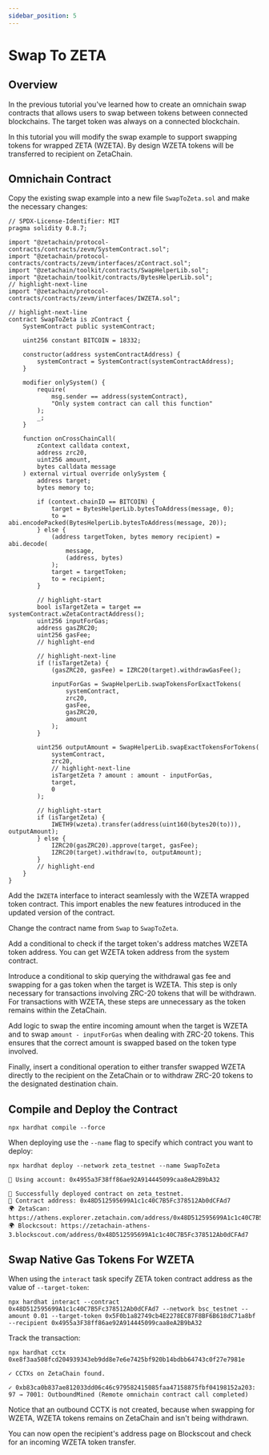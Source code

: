 ```yaml
---
sidebar_position: 5
---
```


# Swap To ZETA

## Overview

In the previous tutorial you've learned how to create an omnichain swap
contracts that allows users to swap between tokens between connected
blockchains. The target token was always on a connected blockchain.

In this tutorial you will modify the swap example to support swapping tokens for
wrapped ZETA (WZETA). By design WZETA tokens will be transferred to recipient on
ZetaChain.

## Omnichain Contract

Copy the existing swap example into a new file `SwapToZeta.sol` and make the
necessary changes:

```solidity title="contracts/SwapToZeta.sol"
// SPDX-License-Identifier: MIT
pragma solidity 0.8.7;

import "@zetachain/protocol-contracts/contracts/zevm/SystemContract.sol";
import "@zetachain/protocol-contracts/contracts/zevm/interfaces/zContract.sol";
import "@zetachain/toolkit/contracts/SwapHelperLib.sol";
import "@zetachain/toolkit/contracts/BytesHelperLib.sol";
// highlight-next-line
import "@zetachain/protocol-contracts/contracts/zevm/interfaces/IWZETA.sol";

// highlight-next-line
contract SwapToZeta is zContract {
    SystemContract public systemContract;

    uint256 constant BITCOIN = 18332;

    constructor(address systemContractAddress) {
        systemContract = SystemContract(systemContractAddress);
    }

    modifier onlySystem() {
        require(
            msg.sender == address(systemContract),
            "Only system contract can call this function"
        );
        _;
    }

    function onCrossChainCall(
        zContext calldata context,
        address zrc20,
        uint256 amount,
        bytes calldata message
    ) external virtual override onlySystem {
        address target;
        bytes memory to;

        if (context.chainID == BITCOIN) {
            target = BytesHelperLib.bytesToAddress(message, 0);
            to = abi.encodePacked(BytesHelperLib.bytesToAddress(message, 20));
        } else {
            (address targetToken, bytes memory recipient) = abi.decode(
                message,
                (address, bytes)
            );
            target = targetToken;
            to = recipient;
        }

        // highlight-start
        bool isTargetZeta = target == systemContract.wZetaContractAddress();
        uint256 inputForGas;
        address gasZRC20;
        uint256 gasFee;
        // highlight-end

        // highlight-next-line
        if (!isTargetZeta) {
            (gasZRC20, gasFee) = IZRC20(target).withdrawGasFee();

            inputForGas = SwapHelperLib.swapTokensForExactTokens(
                systemContract,
                zrc20,
                gasFee,
                gasZRC20,
                amount
            );
        }

        uint256 outputAmount = SwapHelperLib.swapExactTokensForTokens(
            systemContract,
            zrc20,
            // highlight-next-line
            isTargetZeta ? amount : amount - inputForGas,
            target,
            0
        );

        // highlight-start
        if (isTargetZeta) {
            IWETH9(wzeta).transfer(address(uint160(bytes20(to))), outputAmount);
        } else {
            IZRC20(gasZRC20).approve(target, gasFee);
            IZRC20(target).withdraw(to, outputAmount);
        }
        // highlight-end
    }
}
```

Add the `IWZETA` interface to interact seamlessly with the WZETA wrapped token
contract. This import enables the new features introduced in the updated version
of the contract.

Change the contract name from `Swap` to `SwapToZeta`.

Add a conditional to check if the target token's address matches WZETA token
address. You can get WZETA token address from the system contract.

Introduce a conditional to skip querying the withdrawal gas fee and swapping for
a gas token when the target is WZETA. This step is only necessary for
transactions involving ZRC-20 tokens that will be withdrawn. For transactions
with WZETA, these steps are unnecessary as the token remains within the
ZetaChain.

Add logic to swap the entire incoming amount when the target is WZETA and to
swap `amount - inputForGas` when dealing with ZRC-20 tokens. This ensures that
the correct amount is swapped based on the token type involved.

Finally, insert a conditional operation to either transfer swapped WZETA
directly to the recipient on the ZetaChain or to withdraw ZRC-20 tokens to the
designated destination chain.

## Compile and Deploy the Contract

```
npx hardhat compile --force
```

When deploying use the `--name` flag to specify which contract you want to
deploy:

```
npx hardhat deploy --network zeta_testnet --name SwapToZeta
```

```
🔑 Using account: 0x4955a3F38ff86ae92A914445099caa8eA2B9bA32

🚀 Successfully deployed contract on zeta_testnet.
📜 Contract address: 0x48D512595699A1c1c40C7B5Fc378512Ab0dCFAd7
🌍 ZetaScan: https://athens.explorer.zetachain.com/address/0x48D512595699A1c1c40C7B5Fc378512Ab0dCFAd7
🌍 Blockcsout: https://zetachain-athens-3.blockscout.com/address/0x48D512595699A1c1c40C7B5Fc378512Ab0dCFAd7
```

## Swap Native Gas Tokens For WZETA

When using the `interact` task specify ZETA token contract address as the value
of `--target-token`:

```
npx hardhat interact --contract 0x48D512595699A1c1c40C7B5Fc378512Ab0dCFAd7 --network bsc_testnet --amount 0.01 --target-token 0x5F0b1a82749cb4E2278EC87F8BF6B618dC71a8bf --recipient 0x4955a3F38ff86ae92A914445099caa8eA2B9bA32
```

Track the transaction:

```
npx hardhat cctx 0xe8f3aa508fcd204939343eb9dd8e7e6e7425bf920b14bdbb64743c0f27e7981e
```

```
✓ CCTXs on ZetaChain found.

✓ 0xb83ca0b837ae812033dd06c46c979582415085faa47158875fbf04198152a203: 97 → 7001: OutboundMined (Remote omnichain contract call completed)
```

Notice that an outbound CCTX is not created, because when swapping for WZETA,
WZETA tokens remains on ZetaChain and isn't being withdrawn.

You can now open the recipient's address page on Blockscout and check for an
incoming WZETA token transfer.

